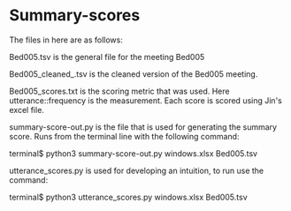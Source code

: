 # Summary-scores

The files in here are as follows:

Bed005.tsv is the general file for the meeting Bed005

Bed005_cleaned_.tsv is the cleaned version of the Bed005 meeting.

Bed005_scores.txt is the scoring metric that was used. Here utterance::frequency is the measurement. Each score is scored using Jin's excel file.

summary-score-out.py is the file that is used for generating the summary score. Runs from the terminal line with the following command:

terminal$ python3 summary-score-out.py windows.xlsx Bed005.tsv

utterance_scores.py is used for developing an intuition, to run use the command:

terminal$ python3 utterance_scores.py windows.xlsx Bed005.tsv
